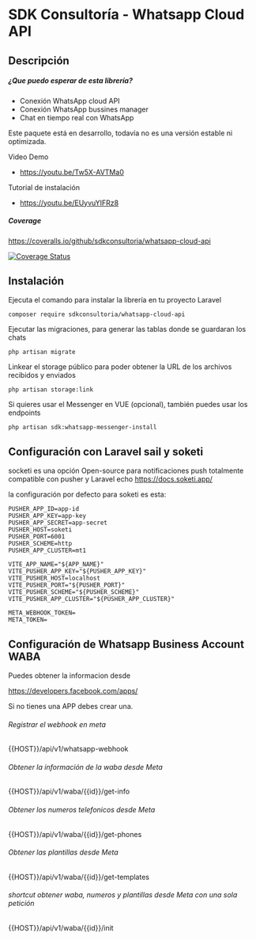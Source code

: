 SDK Consultoría - Whatsapp Cloud API
====

Descripción
------------
##### ¿Que puedo esperar de esta librería?
- Conexión WhatsApp cloud API
- Conexión WhatsApp bussines manager
- Chat en tiempo real con WhatsApp

Este paquete está en desarrollo, todavía no es una versión estable ni optimizada.

Video Demo

 - https://youtu.be/Tw5X-AVTMa0

Tutorial de instalación

 - https://youtu.be/EUyvuYIFRz8

##### Coverage

https://coveralls.io/github/sdkconsultoria/whatsapp-cloud-api

[![Coverage Status](https://coveralls.io/repos/github/sdkconsultoria/whatsapp-cloud-api/badge.svg?branch=develop)](https://coveralls.io/github/sdkconsultoria/whatsapp-cloud-api?branch=develop)

Instalación
------------
Ejecuta el comando para instalar la librería en tu proyecto Laravel

```
composer require sdkconsultoria/whatsapp-cloud-api
```

Ejecutar las migraciones, para generar las tablas donde se guardaran los chats
```
php artisan migrate
```

Linkear el storage público para poder obtener la URL de los archivos recibidos y enviados

```
php artisan storage:link
```

Si quieres usar el Messenger en VUE (opcional), también puedes usar los endpoints
```
php artisan sdk:whatsapp-messenger-install
```

Configuración con Laravel sail y soketi
------------

socketi es una opción Open-source para notificaciones push totalmente compatible con pusher y Laravel echo https://docs.soketi.app/

la configuración por defecto para soketi es esta:
```
PUSHER_APP_ID=app-id
PUSHER_APP_KEY=app-key
PUSHER_APP_SECRET=app-secret
PUSHER_HOST=soketi
PUSHER_PORT=6001
PUSHER_SCHEME=http
PUSHER_APP_CLUSTER=mt1

VITE_APP_NAME="${APP_NAME}"
VITE_PUSHER_APP_KEY="${PUSHER_APP_KEY}"
VITE_PUSHER_HOST=localhost
VITE_PUSHER_PORT="${PUSHER_PORT}"
VITE_PUSHER_SCHEME="${PUSHER_SCHEME}"
VITE_PUSHER_APP_CLUSTER="${PUSHER_APP_CLUSTER}"

META_WEBHOOK_TOKEN=
META_TOKEN=
```

Configuración de Whatsapp Business Account WABA
------------

Puedes obtener la informacion desde

https://developers.facebook.com/apps/

Si no tienes una APP debes crear una.

###### Registrar el webhook en meta
{{HOST}}/api/v1/whatsapp-webhook

###### Obtener la información de la waba desde Meta
{{HOST}}/api/v1/waba/{{id}}/get-info

###### Obtener los numeros telefonicos desde Meta
{{HOST}}/api/v1/waba/{{id}}/get-phones

###### Obtener las plantillas desde Meta
{{HOST}}/api/v1/waba/{{id}}/get-templates

###### shortcut obtener waba, numeros y plantillas desde Meta con una sola petición
{{HOST}}/api/v1/waba/{{id}}/init
